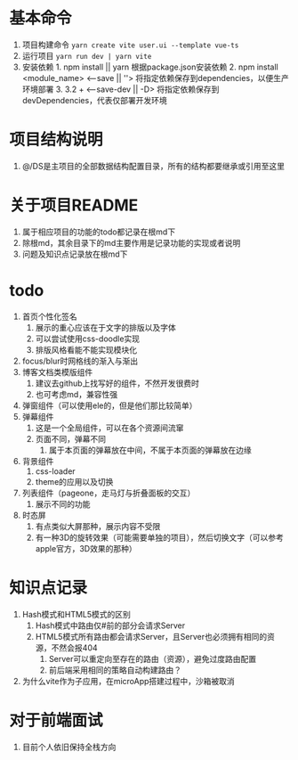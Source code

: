 # 基本命令
  1. 项目构建命令
    ```
    yarn create vite user.ui --template vue-ts
    ```
  2. 运行项目
    ```
    yarn run dev | yarn vite
    ```
  3. 安装依赖
    1. npm install || yarn
      根据package.json安装依赖
    2. npm install <module_name> <--save || ''>
      将指定依赖保存到dependencies，以便生产环境部署
    3. 3.2 + <--save-dev || -D>
      将指定依赖保存到devDependencies，代表仅部署开发环境

# 项目结构说明
  1. @/DS是主项目的全部数据结构配置目录，所有的结构都要继承或引用至这里

# 关于项目README
  1. 属于相应项目的功能的todo都记录在根md下
  2. 除根md，其余目录下的md主要作用是记录功能的实现或者说明
  3. 问题及知识点记录放在根md下

# todo
  1. 首页个性化签名
     1. 展示的重心应该在于文字的排版以及字体
     2. 可以尝试使用css-doodle实现
     3. 排版风格看能不能实现模块化
  2. focus/blur时网格线的渐入与渐出
  3. 博客文档类模版组件
     1. 建议去github上找写好的组件，不然开发很费时
     2. 也可考虑md，兼容性强
  4. 弹窗组件（可以使用ele的，但是他们那比较简单）
  5. 弹幕组件
     1. 这是一个全局组件，可以在各个资源间流窜
     2. 页面不同，弹幕不同
        1. 属于本页面的弹幕放在中间，不属于本页面的弹幕放在边缘
  6. 背景组件
     1. css-loader
     2. theme的应用以及切换
  7. 列表组件（pageone，走马灯与折叠面板的交互）
     1. 展示不同的功能
  8. 时态屏
     1. 有点类似大屏那种，展示内容不受限
     2. 有一种3D的旋转效果（可能需要单独的项目），然后切换文字（可以参考apple官方，3D效果的那种）

 # 知识点记录
  1. Hash模式和HTML5模式的区别
     1. Hash模式中路由仅#前的部分会请求Server
     2. HTML5模式所有路由都会请求Server，且Server也必须拥有相同的资源，不然会报404
        1. Server可以重定向至存在的路由（资源），避免过度路由配置
        2. 前后端采用相同的策略自动构建路由？
  2. 为什么vite作为子应用，在microApp搭建过程中，沙箱被取消

# 对于前端面试
  1. 目前个人依旧保持全栈方向